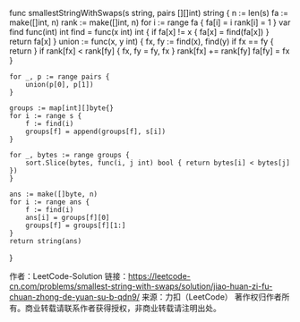 func smallestStringWithSwaps(s string, pairs [][]int) string {
    n := len(s)
    fa := make([]int, n)
    rank := make([]int, n)
    for i := range fa {
        fa[i] = i
        rank[i] = 1
    }
    var find func(int) int
    find = func(x int) int {
        if fa[x] != x {
            fa[x] = find(fa[x])
        }
        return fa[x]
    }
    union := func(x, y int) {
        fx, fy := find(x), find(y)
        if fx == fy {
            return
        }
        if rank[fx] < rank[fy] {
            fx, fy = fy, fx
        }
        rank[fx] += rank[fy]
        fa[fy] = fx
    }

    for _, p := range pairs {
        union(p[0], p[1])
    }

    groups := map[int][]byte{}
    for i := range s {
        f := find(i)
        groups[f] = append(groups[f], s[i])
    }

    for _, bytes := range groups {
        sort.Slice(bytes, func(i, j int) bool { return bytes[i] < bytes[j] })
    }

    ans := make([]byte, n)
    for i := range ans {
        f := find(i)
        ans[i] = groups[f][0]
        groups[f] = groups[f][1:]
    }
    return string(ans)
}


作者：LeetCode-Solution
链接：https://leetcode-cn.com/problems/smallest-string-with-swaps/solution/jiao-huan-zi-fu-chuan-zhong-de-yuan-su-b-qdn9/
来源：力扣（LeetCode）
著作权归作者所有。商业转载请联系作者获得授权，非商业转载请注明出处。